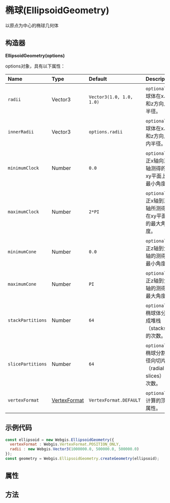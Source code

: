 # 椭球(EllipsoidGeometry)

以原点为中心的椭球几何体

## 构造器

**EllipsoidGeometry(options)**

options对象，具有以下属性：

| Name              | Type                                                         | Default                  | Description                                             |
| :---------------- | :----------------------------------------------------------- | :----------------------- | :------------------------------------------------------ |
| `radii`           | Vector3                                                      | `Vector3(1.0, 1.0, 1.0)` | `optional`椭球体在x、y和z方向上的半径。                 |
| `innerRadii`      | Vector3                                                      | `options.radii`          | `optional`椭球体在x、y和z方向上的内半径。               |
| `minimumClock`    | Number                                                       | `0.0`                    | `optional`从正x轴向正y轴测得的在xy平面上的最小角度。    |
| `maximumClock`    | Number                                                       | `2*PI`                   | `optional`从正x轴到正y轴所测得的在xy平面上的最大角度。  |
| `minimumCone`     | Number                                                       | `0.0`                    | `optional`从正z轴到负z轴的测得的最小角度。              |
| `maximumCone`     | Number                                                       | `PI`                     | `optional`从正z轴到负z轴的测得的最大角度。              |
| `stackPartitions` | Number                                                       | `64`                     | `optional`将椭球体分割成堆栈（stacks）的次数。          |
| `slicePartitions` | Number                                                       | `64`                     | `optional`将椭球分割成径向切片（radial slices）的次数。 |
| `vertexFormat`    | [VertexFormat](https://www.vvpstk.com/public/Cesium/Documentation/VertexFormat.html) | `VertexFormat.DEFAULT`   | `optional`要计算的顶点属性。                            |

## 示例代码

```javascript
const ellipsoid = new Webgis.EllipsoidGeometry({
  vertexFormat : Webgis.VertexFormat.POSITION_ONLY,
  radii : new Webgis.Vector3(1000000.0, 500000.0, 500000.0)
});
const geometry = Webgis.EllipsoidGeometry.createGeometry(ellipsoid);
```

## 属性

## 方法
